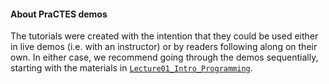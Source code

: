 #### About PraCTES demos

The tutorials were created with the intention that they could be used either in live demos (i.e. with an instructor) or by readers following along on their own. In either case, we recommend going through the demos sequentially, starting with the materials in [`Lecture01_Intro_Programming`](https://github.com/PraCTES/MIT-PraCTES/tree/master/demos/Lecture01_Intro_Programming).
